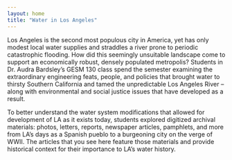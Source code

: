 ```yaml
---
layout: home
title: "Water in Los Angeles"
---
```


Los Angeles is the second most populous city in America, yet has only modest local water supplies and straddles a river prone to periodic catastrophic flooding. How did this seemingly unsuitable landscape come to support an economically robust, densely populated metropolis? Students in Dr. Audra Bardsley’s GESM 130 class spend the semester examining the extraordinary engineering feats, people, and policies that brought water to thirsty Southern California and tamed the unpredictable Los Angeles River – along with environmental and social justice issues that have developed as a result.

To better understand the water system modifications that allowed for development of LA as it exists today, students explored digitized archival materials: photos, letters, reports, newspaper articles, pamphlets, and more from LA’s days as a Spanish pueblo to a burgeoning city on the verge of WWII. The articles that you see here feature those materials and provide historical context for their importance to LA’s water history.